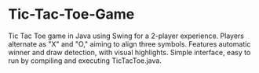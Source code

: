 # Tic-Tac-Toe-Game
Tic Tac Toe game in Java using Swing for a 2-player experience. Players alternate as "X" and "O," aiming to align three symbols. Features automatic winner and draw detection, with visual highlights. Simple interface, easy to run by compiling and executing TicTacToe.java.
